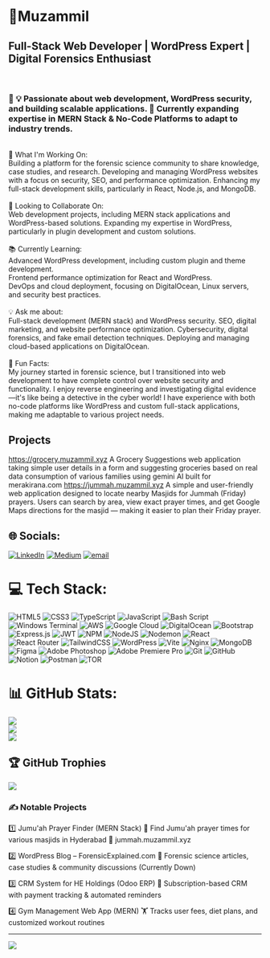 #                💫Muzammil
<h2 >          Full-Stack Web Developer | WordPress Expert | Digital Forensics Enthusiast        </h3> <br>
<h3>🚀   
💡 Passionate about web development, WordPress security, and building scalable applications.  
🎯 Currently expanding expertise in MERN Stack & No-Code Platforms to adapt to industry trends.</h3>

<br>🚀 What I'm Working On: <br>
Building a platform for the forensic science community to share knowledge, case studies, and research.
Developing and managing WordPress websites with a focus on security, SEO, and performance optimization.
Enhancing my full-stack development skills, particularly in React, Node.js, and MongoDB.
<br> <br> 🤝 Looking to Collaborate On:<br>Web development projects, including MERN stack applications and WordPress-based solutions.
Expanding my expertise in WordPress, particularly in plugin development and custom solutions.<br><br>📚 Currently Learning:<br>Advanced WordPress development, including custom plugin and theme development.<br>Frontend performance optimization for React and WordPress.<br>DevOps and cloud deployment, focusing on DigitalOcean, Linux servers, and security best practices.<br><br>💡 Ask me about:<br>Full-stack development (MERN stack) and WordPress security.
SEO, digital marketing, and website performance optimization.
Cybersecurity, digital forensics, and fake email detection techniques.
Deploying and managing cloud-based applications on DigitalOcean.<br> <br> 🎯 Fun Facts:<br>My journey started in forensic science, but I transitioned into web development to have complete control over website security and functionality.
I enjoy reverse engineering and investigating digital evidence—it's like being a detective in the cyber world!
I have experience with both no-code platforms like WordPress and custom full-stack applications, making me adaptable to various project needs.

## Projects
https://grocery.muzammil.xyz A Grocery Suggestions web application taking simple user details in a form and suggesting groceries based on real data consumption of various families using gemini AI built for merakirana.com
https://jummah.muzammil.xyz A simple and user-friendly web application designed to locate nearby Masjids for Jummah (Friday) prayers. Users can search by area, view exact prayer times, and get Google Maps directions for the masjid — making it easier to plan their Friday prayer.

## 🌐 Socials:
[![LinkedIn](https://img.shields.io/badge/LinkedIn-%230077B5.svg?logo=linkedin&logoColor=white)](https://linkedin.com/in/https://www.linkedin.com/in/muzammilmd/) [![Medium](https://img.shields.io/badge/Medium-12100E?logo=medium&logoColor=white)](https://medium.com/@https://medium.com/@mujjuimran74) [![email](https://img.shields.io/badge/Email-D14836?logo=gmail&logoColor=white)](mailto:muzammilmd.mujju@gmail.com) 

# 💻 Tech Stack:
![HTML5](https://img.shields.io/badge/html5-%23E34F26.svg?style=for-the-badge&logo=html5&logoColor=white) ![CSS3](https://img.shields.io/badge/css3-%231572B6.svg?style=for-the-badge&logo=css3&logoColor=white) ![TypeScript](https://img.shields.io/badge/typescript-%23007ACC.svg?style=for-the-badge&logo=typescript&logoColor=white) ![JavaScript](https://img.shields.io/badge/javascript-%23323330.svg?style=for-the-badge&logo=javascript&logoColor=%23F7DF1E) ![Bash Script](https://img.shields.io/badge/bash_script-%23121011.svg?style=for-the-badge&logo=gnu-bash&logoColor=white) ![Windows Terminal](https://img.shields.io/badge/Windows%20Terminal-%234D4D4D.svg?style=for-the-badge&logo=windows-terminal&logoColor=white) ![AWS](https://img.shields.io/badge/AWS-%23FF9900.svg?style=for-the-badge&logo=amazon-aws&logoColor=white) ![Google Cloud](https://img.shields.io/badge/GoogleCloud-%234285F4.svg?style=for-the-badge&logo=google-cloud&logoColor=white) ![DigitalOcean](https://img.shields.io/badge/DigitalOcean-%230167ff.svg?style=for-the-badge&logo=digitalOcean&logoColor=white) ![Bootstrap](https://img.shields.io/badge/bootstrap-%238511FA.svg?style=for-the-badge&logo=bootstrap&logoColor=white) ![Express.js](https://img.shields.io/badge/express.js-%23404d59.svg?style=for-the-badge&logo=express&logoColor=%2361DAFB) ![JWT](https://img.shields.io/badge/JWT-black?style=for-the-badge&logo=JSON%20web%20tokens) ![NPM](https://img.shields.io/badge/NPM-%23CB3837.svg?style=for-the-badge&logo=npm&logoColor=white) ![NodeJS](https://img.shields.io/badge/node.js-6DA55F?style=for-the-badge&logo=node.js&logoColor=white) ![Nodemon](https://img.shields.io/badge/NODEMON-%23323330.svg?style=for-the-badge&logo=nodemon&logoColor=%BBDEAD) ![React](https://img.shields.io/badge/react-%2320232a.svg?style=for-the-badge&logo=react&logoColor=%2361DAFB) ![React Router](https://img.shields.io/badge/React_Router-CA4245?style=for-the-badge&logo=react-router&logoColor=white) ![TailwindCSS](https://img.shields.io/badge/tailwindcss-%2338B2AC.svg?style=for-the-badge&logo=tailwind-css&logoColor=white) ![WordPress](https://img.shields.io/badge/WordPress-%23117AC9.svg?style=for-the-badge&logo=WordPress&logoColor=white) ![Vite](https://img.shields.io/badge/vite-%23646CFF.svg?style=for-the-badge&logo=vite&logoColor=white) ![Nginx](https://img.shields.io/badge/nginx-%23009639.svg?style=for-the-badge&logo=nginx&logoColor=white) ![MongoDB](https://img.shields.io/badge/MongoDB-%234ea94b.svg?style=for-the-badge&logo=mongodb&logoColor=white) ![Figma](https://img.shields.io/badge/figma-%23F24E1E.svg?style=for-the-badge&logo=figma&logoColor=white) ![Adobe Photoshop](https://img.shields.io/badge/adobe%20photoshop-%2331A8FF.svg?style=for-the-badge&logo=adobe%20photoshop&logoColor=white) ![Adobe Premiere Pro](https://img.shields.io/badge/Adobe%20Premiere%20Pro-9999FF.svg?style=for-the-badge&logo=Adobe%20Premiere%20Pro&logoColor=white) ![Git](https://img.shields.io/badge/git-%23F05033.svg?style=for-the-badge&logo=git&logoColor=white) ![GitHub](https://img.shields.io/badge/github-%23121011.svg?style=for-the-badge&logo=github&logoColor=white) ![Notion](https://img.shields.io/badge/Notion-%23000000.svg?style=for-the-badge&logo=notion&logoColor=white) ![Postman](https://img.shields.io/badge/Postman-FF6C37?style=for-the-badge&logo=postman&logoColor=white) ![TOR](https://img.shields.io/badge/tor-%237E4798.svg?style=for-the-badge&logo=tor-project&logoColor=white)
# 📊 GitHub Stats:
![](https://github-readme-stats.vercel.app/api?username=muzammil-mz&theme=dark&hide_border=true&include_all_commits=false&count_private=true)<br/>
![](https://nirzak-streak-stats.vercel.app/?user=muzammil-mz&theme=dark&hide_border=true)<br/>
![](https://github-readme-stats.vercel.app/api/top-langs/?username=muzammil-mz&theme=dark&hide_border=true&include_all_commits=false&count_private=true&layout=compact)

## 🏆 GitHub Trophies
![](https://github-profile-trophy.vercel.app/?username=muzammil-mz&theme=radical&no-frame=false&no-bg=true&margin-w=4)

### ✍️ Notable Projects

1️⃣ Jumu'ah Prayer Finder (MERN Stack)
📍 Find Jumu'ah prayer times for various masjids in Hyderabad
🔗 jummah.muzammil.xyz

2️⃣ WordPress Blog – ForensicExplained.com
📰 Forensic science articles, case studies & community discussions (Currently Down)

3️⃣ CRM System for HE Holdings (Odoo ERP)
💼 Subscription-based CRM with payment tracking & automated reminders

4️⃣ Gym Management Web App (MERN)
🏋️ Tracks user fees, diet plans, and customized workout routines

---
[![](https://visitcount.itsvg.in/api?id=muzammil-mz&icon=0&color=4)](https://visitcount.itsvg.in)

<!-- Proudly created with GPRM ( https://gprm.itsvg.in ) -->
